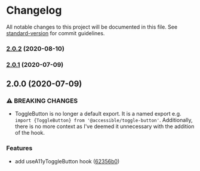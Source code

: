 # Changelog

All notable changes to this project will be documented in this file. See [standard-version](https://github.com/conventional-changelog/standard-version) for commit guidelines.

### [2.0.2](https://github.com/accessible-ui/toggle-button/compare/v2.0.1...v2.0.2) (2020-08-10)

### [2.0.1](https://github.com/accessible-ui/toggle-button/compare/v2.0.0...v2.0.1) (2020-07-09)

## 2.0.0 (2020-07-09)

### ⚠ BREAKING CHANGES

- ToggleButton is no longer a default export. It is a named export e.g. `import {ToggleButton} from '@accessible/toggle-button'`. Additionally, there is no more context as I've
  deemed it unnecessary with the addition of the hook.

### Features

- add useA11yToggleButton hook ([62356b0](https://github.com/accessible-ui/toggle-button/commit/62356b0fa3c8c4559e9e065cfdbb5dc5178d6c40))
